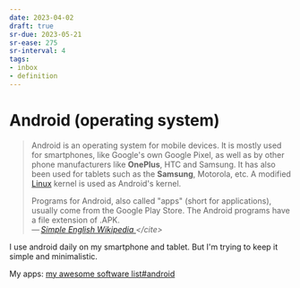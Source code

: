 ```yaml
---
date: 2023-04-02
draft: true
sr-due: 2023-05-21
sr-ease: 275
sr-interval: 4
tags:
- inbox
- definition
---
```


# Android (operating system)

> Android is an operating system for mobile devices. It is mostly used for
> smartphones, like Google's own Google Pixel, as well as by other phone
> manufacturers like **OnePlus**, HTC and Samsung. It has also been used for
> tablets such as the **Samsung**, Motorola, etc. A modified [Linux](./Linux.md) kernel
> is used as Android's kernel.
>
> Programs for Android, also called "apps" (short for applications), usually
> come from the Google Play Store. The Android programs have a file extension of
> .APK.\
> —&thinsp;<cite>[Simple English Wikipedia
](https://simple.wikipedia.org/wiki/Android_(operating_system))</cite>

I use android daily on my smartphone and tablet. But I'm trying to keep it
simple and minimalistic.

My apps: [my awesome software list#android](./my%20awesome%20software%20list.md#android)